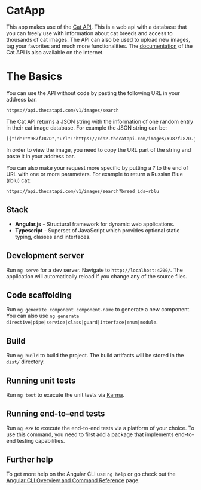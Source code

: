 # CatApp

This app makes use of the [Cat API](https://thecatapi.com/). This is a web api with a database that you can freely use with information about cat breeds and access to thousands of cat images. The API can also be used to upload new images, tag your favorites and much more functionalities. The [documentation](https://docs.thecatapi.com/) of the Cat API is also available on the internet.

# The Basics

You can use the API without code by pasting the following URL in your address bar.

````
https://api.thecatapi.com/v1/images/search
````

The Cat API returns a JSON string with the information of one random entry in their cat image database. For example the JSON string can be:

````
[{"id":"Y987fJ8ZD","url":"https://cdn2.thecatapi.com/images/Y987fJ8ZD.jpg","width":474,"height":632}]
````
In order to view the image, you need to copy the URL part of the string and paste it in your address bar. 

You can also make your request more specific by putting a ? to the end of URL with one or more parameters. For example to return a Russian Blue (rblu) cat:

````
https://api.thecatapi.com/v1/images/search?breed_ids=rblu
````


## Stack

- **Angular.js** - Structural framework for dynamic web applications.
- **Typescript** - Superset of JavaScript which provides optional static typing, classes and interfaces.

## Development server

Run `ng serve` for a dev server. Navigate to `http://localhost:4200/`. The application will automatically reload if you change any of the source files.

## Code scaffolding

Run `ng generate component component-name` to generate a new component. You can also use `ng generate directive|pipe|service|class|guard|interface|enum|module`.

## Build

Run `ng build` to build the project. The build artifacts will be stored in the `dist/` directory.

## Running unit tests

Run `ng test` to execute the unit tests via [Karma](https://karma-runner.github.io).

## Running end-to-end tests

Run `ng e2e` to execute the end-to-end tests via a platform of your choice. To use this command, you need to first add a package that implements end-to-end testing capabilities.

## Further help

To get more help on the Angular CLI use `ng help` or go check out the [Angular CLI Overview and Command Reference](https://angular.io/cli) page.
